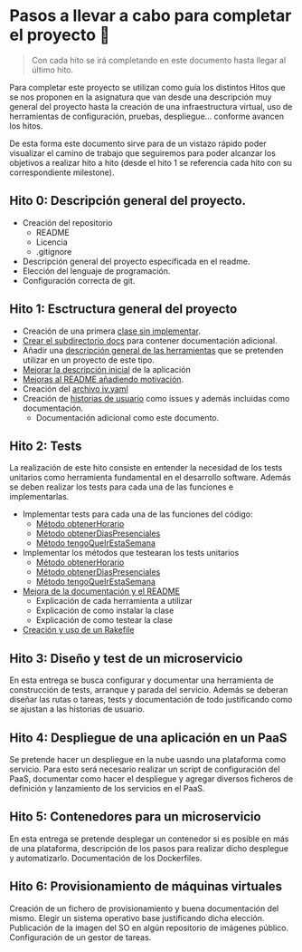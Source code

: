 # Pasos a llevar a cabo para completar el proyecto :walking:
> Con cada hito se irá completando en este documento hasta llegar al último hito.

Para completar este proyecto se utilizan como guía los distintos Hitos que se nos proponen en la asignatura que van desde una descripción muy general del proyecto hasta la creación de una infraestructura virtual, uso de herramientas de configuración, pruebas, despliegue... conforme avancen los hitos.

De esta forma este documento sirve para de un vistazo rápido poder visualizar el camino de trabajo que seguiremos para poder alcanzar los objetivos a realizar hito a hito (desde el hito 1 se referencia cada hito con su correspondiente milestone).

## Hito 0: Descripción general del proyecto.
- Creación del repositorio
    - README
    - Licencia
    - .gitignore
- Descripción general del proyecto especificada en el readme.
- Elección del lenguaje de programación.
- Configuración correcta de git.

## Hito 1: Esctructura general del proyecto
- Creación de una primera [clase sin implementar](https://github.com/antoniocuadros/WhenToClass/issues/6).
- [Crear el subdirectorio docs](https://github.com/antoniocuadros/WhenToClass/issues/2) para contener documentación adicional.
- Añadir una [descripción general de las herramientas](https://github.com/antoniocuadros/WhenToClass/issues/1) que se pretenden utilizar en un proyecto de este tipo.
- [Mejorar la descripción inicial](https://github.com/antoniocuadros/WhenToClass/issues/4) de la aplicación
- [Mejoras al README añadiendo motivación](https://github.com/antoniocuadros/WhenToClass/issues/7).
- Creación del [archivo iv.yaml](https://github.com/antoniocuadros/WhenToClass/issues/3)
- Creación de [historias de usuario](https://github.com/antoniocuadros/WhenToClass/issues/11) como issues y además incluidas como documentación.
    - Documentación adicional como este documento.

## Hito 2: Tests
La realización de este hito consiste en entender la necesidad de los tests unitarios como herramienta fundamental en el desarrollo software. Además se deben realizar los tests para cada una de las funciones e implementarlas.
- Implementar tests para cada una de las funciones del código:
    - [Método obtenerHorario](https://github.com/antoniocuadros/WhenToClass/issues/14)
    - [Método obtenerDiasPresenciales](https://github.com/antoniocuadros/WhenToClass/issues/15)
    - [Método tengoQueIrEstaSemana](https://github.com/antoniocuadros/WhenToClass/issues/24)
- Implementar los métodos que testearan los tests unitarios
    - [Método obtenerHorario](https://github.com/antoniocuadros/WhenToClass/issues/17)
    - [Método obtenerDiasPresenciales](https://github.com/antoniocuadros/WhenToClass/issues/18)
    - [Método tengoQueIrEstaSemana](https://github.com/antoniocuadros/WhenToClass/issues/23)
- [Mejora de la documentación y el README](https://github.com/antoniocuadros/WhenToClass/issues/20)
    - Explicación de cada herramienta a utilizar
    - Explicación de como instalar la clase
    - Explicación de como testear la clase
- [Creación y uso de un Rakefile](https://github.com/antoniocuadros/WhenToClass/issues/19)


## Hito 3: Diseño y test de un microservicio
En esta entrega se busca configurar y documentar una herramienta de construcción de tests, arranque y parada del servicio. Además se deberan diseñar las rutas o tareas, tests y documentación de todo justificando como se ajustan a las historias de usuario.

## Hito 4: Despliegue de una aplicación en un PaaS
Se pretende hacer un despliegue en la nube uasndo una plataforma como servicio. Para esto será necesario realizar un script de configuración del PaaS, documentar como hacer el despliegue y agregar diversos ficheros de definición y lanzamiento de los servicios en el PaaS.

## Hito 5: Contenedores para un microservicio
En esta entrega se pretende desplegar un contenedor si es posible en más de una plataforma, descripción de los pasos para realizar dicho desplegue y automatizarlo. Documentación de los Dockerfiles.

## Hito 6: Provisionamiento de máquinas virtuales
Creación de un fichero de provisionamiento y buena documentación del mismo. Elegir un sistema operativo base justificando dicha elección. Publicación de la imagen del SO en algún repositorio de imágenes público. Configuración de un gestor de tareas.


